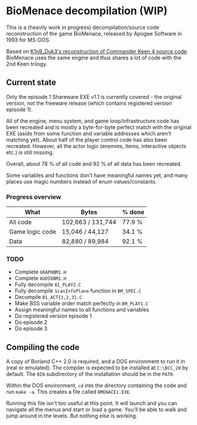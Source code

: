 # BioMenace decompilation (WIP)

This is a (heavily work in progress) decompilation/source code reconstruction of the game BioMenace,
released by Apogee Software in 1993 for MS-DOS.

Based on [K1n9_Duk3's reconstruction of Commander Keen 4 source code](https://github.com/sparky4/keen4-6).
BioMenace uses the same engine and thus shares a lot of code with the 2nd Keen trilogy.


## Current state

Only the episode 1 Shareware EXE v1.1 is currently covered - the original version, not the freeware release (which contains registered version episode 1).

All of the engine, menu system, and game loop/infrastructure code has been recreated and is mostly a byte-for-byte perfect match with the original EXE (aside from some function and variable addresses which aren't matching yet). About half of the player control code has also been recreated. However, all the actor logic (enemies, items, interactive objects etc.) is still missing.

Overall, about 78 % of all code and 92 % of all data has been recreated.

Some variables and functions don't have meaningful names yet, and many places use magic numbers instead of enum values/constants.


### Progress overview

| What | Bytes | % done |
| --- | --- | --- |
| All code | 102,663 / 131,744 | 77.9 % |
| Game logic code | 15,046 / 44,127 | 34.1 % |
| Data | 82,880 / 89,984 | 92.1 % |


### TODO

* Complete `GRAPHBM1.H`
* Complete `AUDIOBM1.H`
* Fully decompile `B1_PLAY2.C`
* Fully decompile `ScanInfoPlane` function in `BM_SPEC.C`
* Decompile `B1_ACT{1,2,3}.C`
* Make BSS variable order match perfectly in `BM_PLAY1.C`
* Assign meaningful names to all functions and variables
* Do registered version episode 1
* Do episode 2
* Do episode 3


## Compiling the code

A copy of Borland C++ 2.0 is required, and a DOS environment to run it in (real or emulated).
The compiler is expected to be installed at `C:\BCC_20` by default.
The `BIN` subdirectory of the installation should be in the `PATH`.

Within the DOS environment, `cd` into the directory containing the code and run `make -a`.
This creates a file called `BMENACE1.EXE`.

Running this file isn't too useful at this point. It will launch and you can navigate all the menus and start or load a game. You'll be able to walk and jump around in the levels. But nothing else is working.

